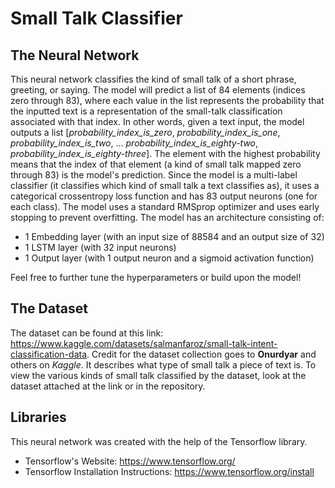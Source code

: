 # Small Talk Classifier

## The Neural Network
This neural network classifies the kind of small talk of a short phrase, greeting, or saying. The model will predict a list of 84 elements (indices zero through 83), where each value in the list represents the probability that the inputted text is a representation of the small-talk classification associated with that index. In other words, given a text input, the model outputs a list [*probability_index_is_zero*, *probability_index_is_one*, *probability_index_is_two*, ... *probability_index_is_eighty-two*, *probability_index_is_eighty-three*]. The element with the highest probability means that the index of that element (a kind of small talk mapped zero through 83) is the model's prediction. Since the model is a multi-label classifier (it classifies which kind of small talk a text classifies as), it uses a categorical crossentropy loss function and has 83 output neurons (one for each class). The model uses a standard RMSprop optimizer and uses early stopping to prevent overfitting. The model has an architecture consisting of:
- 1 Embedding layer (with an input size of 88584 and an output size of 32) 
- 1 LSTM layer (with 32 input neurons)
- 1 Output layer (with 1 output neuron and a sigmoid activation function)

Feel free to further tune the hyperparameters or build upon the model!

## The Dataset
The dataset can be found at this link: https://www.kaggle.com/datasets/salmanfaroz/small-talk-intent-classification-data. Credit for the dataset collection goes to **Onurdyar**  and others on *Kaggle*. It describes what type of small talk a piece of text is. To view the various kinds of small talk classified by the dataset, look at the dataset attached at the link or in the repository.

## Libraries
This neural network was created with the help of the Tensorflow library.
- Tensorflow's Website: https://www.tensorflow.org/
- Tensorflow Installation Instructions: https://www.tensorflow.org/install
